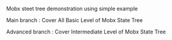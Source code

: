 Mobx steet tree demonstration using simple example  

Main branch : Cover All Basic Level of Mobx  State Tree 

Advanced branch : Cover Intermediate Level of Mobx State Tree

